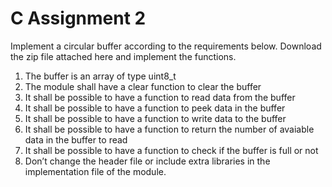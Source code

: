# C Assignment 2

Implement a circular buffer according to the requirements below. Download the zip file attached here and implement the functions.

1. The buffer is an array of type uint8_t
2. The module shall have a clear function to clear the buffer
3. It shall be possible to have a function to read data from the buffer
4. It shall be possible to have a function to peek data in the buffer
5. It shall be possible to have a function to write data to the buffer
6. It shall be possible to have a function to return the number of avaiable data in the buffer to read
7. It shall be possible to have a function to check if the buffer is full or not
8. Don’t change the header file or include extra libraries in the implementation file of the module.
